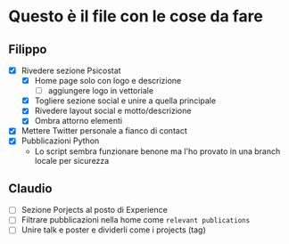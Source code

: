 # Questo è il file con le cose da fare

## Filippo

- [x] Rivedere sezione Psicostat
    - [x] Home page solo con logo e descrizione
      - [ ] aggiungere logo in vettoriale
    - [x] Togliere sezione social e unire a quella principale
    - [x] Rivedere layout social e motto/descrizione
    - [x] Ombra attorno elementi
- [x] Mettere Twitter personale a fianco di contact
- [x] Pubblicazioni Python
    - Lo script sembra funzionare benone ma l'ho provato in una branch locale per sicurezza

## Claudio

- [ ] Sezione Porjects al posto di Experience
- [ ] Filtrare pubblicazioni nella home come `relevant publications`
- [ ] Unire talk e poster e dividerli come i projects (tag)